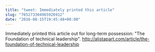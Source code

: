 ```yaml
---
title: "tweet: Immediately printed this article"
slug: "765273304965926912"
date: "2016-08-15T19:45:48+00:00"
---
```

Immediately printed this article out for long-term possession: "The Foundation of technical leadership". http://alistapart.com/article/the-foundation-of-technical-leadership